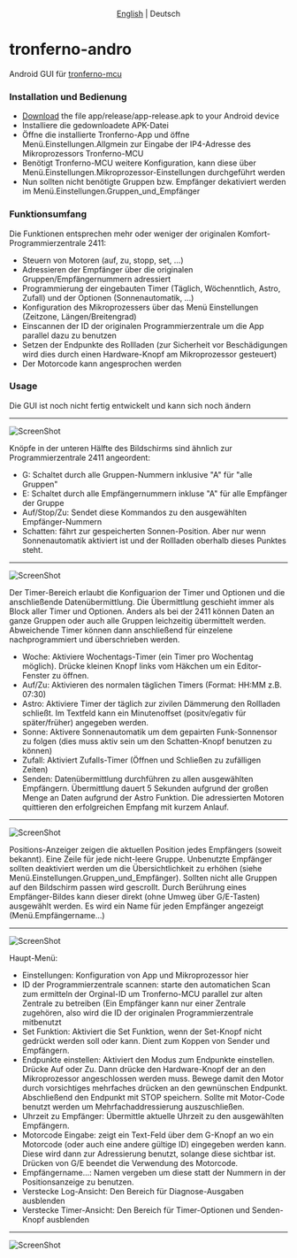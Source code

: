 <p align="center">
   <a href="README.md">English</a> |
    <span>Deutsch</span>
</p>

# tronferno-andro
Android GUI für [tronferno-mcu](https://github.com/zwiebert/tronferno-mcu)

### Installation und Bedienung

  * [Download](https://raw.githubusercontent.com/zwiebert/tronferno-andro/master/app/release/app-release.apk) the file app/release/app-release.apk to your Android device
  * Installiere die gedownloadete APK-Datei
  * Öffne die installierte Tronferno-App und öffne Menü.Einstellungen.Allgmein zur Eingabe der IP4-Adresse des Mikroprozessors Tronferno-MCU
  * Benötigt Tronferno-MCU weitere Konfiguration, kann diese über Menü.Einstellungen.Mikroprozessor-Einstellungen durchgeführt werden
  * Nun sollten nicht benötigte Gruppen bzw. Empfänger dekativiert werden im Menü.Einstellungen.Gruppen_und_Empfänger
  
### Funktionsumfang

Die Funktionen entsprechen mehr oder weniger der originalen Komfort-Programmierzentrale 2411:

* Steuern von Motoren (auf, zu, stopp, set, ...)
* Adressieren der Empfänger über die originalen Gruppen/Empfängernummern adressiert
* Programmierung der eingebauten Timer (Täglich, Wöchenntlich, Astro, Zufall) und der Optionen (Sonnenautomatik, ...)
* Konfiguration des Mikroprozessers über das Menü Einstellungen (Zeitzone, Längen/Breitengrad)
* Einscannen der ID der originalen Programmierzentrale um die App parallel dazu zu benutzen
* Setzen der Endpunkte des Rollladen (zur Sicherheit vor Beschädigungen wird dies durch einen Hardware-Knopf am Mikroprozessor gesteuert)
* Der Motorcode kann angesprochen werden 


### Usage

Die GUI ist noch nicht fertig entwickelt und kann sich noch ändern

---
 ![ScreenShot](pics/sc_main_buttons-de.png)

Knöpfe in der unteren Hälfte des Bildschirms sind ähnlich zur Programmierzentrale 2411 angeordent:

 * G: Schaltet durch alle Gruppen-Nummern inklusive "A" für "alle Gruppen"
 * E: Schaltet durch alle Empfängernummern inkluse "A" für alle Empfänger der Gruppe
 * Auf/Stop/Zu: Sendet diese Kommandos zu den ausgewählten Empfänger-Nummern
 * Schatten: fährt zur gespeicherten Sonnen-Position. Aber nur wenn Sonnenautomatik aktiviert ist und der Rollladen oberhalb dieses Punktes steht.
---


![ScreenShot](pics/sc_timer_area-de.png)

 Der Timer-Bereich erlaubt die Konfiguarion der Timer und Optionen und die anschließende Datenübermittlung. Die Übermittlung geschieht immer als Block aller Timer und Optionen.
 Anders als bei der 2411 können Daten an ganze Gruppen oder auch alle Gruppen leichzeitig übermittelt werden.
  Abweichende Timer können dann anschließend für einzelene nachprogrammiert und überschrieben werden.
  
* Woche: Aktiviere Wochentags-Timer (ein Timer pro Wochentag möglich). Drücke kleinen Knopf links vom Häkchen um ein Editor-Fenster zu öffnen.
* Auf/Zu: Aktivieren des normalen täglichen Timers (Format: HH:MM z.B. 07:30)
* Astro: Aktiviere Timer der täglich zur zivilen Dämmerung den Rollladen schließt. Im Textfeld kann ein Minutenoffset (positv/egativ für später/früher) angegeben werden.
* Sonne:  Aktivere Sonnenautomatik um dem gepairten Funk-Sonnensor zu folgen (dies muss aktiv sein um den Schatten-Knopf benutzen zu können)
* Zufall: Aktiviert Zufalls-Timer (Öffnen und Schließen zu zufälligen Zeiten)
* Senden: Datenübermittlung durchführen zu allen ausgewählten Empfängern. Übermittlung dauert 5 Sekunden aufgrund der großen Menge an Daten aufgrund der Astro Funktion. Die adressierten Motoren quittieren den erfolgreichen Empfang mit kurzem Anlauf.
---

![ScreenShot](pics/sc_positions-de.png)

Positions-Anzeiger zeigen die aktuellen Position jedes Empfängers (soweit bekannt). Eine Zeile für jede nicht-leere Gruppe. Unbenutzte Empfänger sollten deaktiviert werden um die Übersichtlichkeit zu erhöhen (siehe Menü.Einstellungen.Gruppen_und_Empfänger).
Sollten nicht alle Gruppen auf den Bildschirm passen wird gescrollt. Durch Berührung eines Empfänger-Bildes kann dieser direkt (ohne Umweg über G/E-Tasten) ausgewählt werden. Es wird ein Name für jeden Empfänger angezeigt (Menü.Empfängername...)


---

![ScreenShot](pics/sc_main_menu-de.png)

Haupt-Menü:

 * Einstellungen: Konfiguration von App und Mikroprozessor hier
 * ID der Programmierzentrale scannen: starte den automatichen Scan zum ermitteln der Orginal-ID um Tronferno-MCU parallel zur alten Zentrale zu betreiben (Ein Empfänger kann nur einer Zentrale zugehören, also wird die ID der originalen Programmierzentrale mitbenutzt
 * Set Funktion: Aktiviert die Set Funktion, wenn der Set-Knopf nicht gedrückt werden soll oder kann. Dient zum Koppen von Sender und Empfängern.
 * Endpunkte einstellen: Aktiviert den Modus zum Endpunkte einstellen. Drücke Auf oder Zu. Dann drücke den Hardware-Knopf der an den Mikroprozessor angeschlossen werden muss. Bewege damit den Motor durch vorsichtiges mehrfaches drücken an den gewnünschen Endpunkt.
 Abschließend den Endpunkt mit STOP speichern. Sollte mit Motor-Code benutzt werden um Mehrfachaddressierung auszuschließen.
 * Uhrzeit zu Empfänger: Übermittle aktuelle Uhrzeit zu den ausgewählten Empfängern.
 * Motorcode Eingabe: zeigt ein Text-Feld über dem G-Knopf an wo ein Motorcode (oder auch eine andere gültige ID) eingegeben werden kann. Diese wird dann zur Adressierung benutzt, solange diese sichtbar ist. Drücken von G/E beendet die Verwendung des Motorcode.
 * Empfängername...: Namen vergeben um diese statt der Nummern in der Positionsanzeige zu benutzen.
 * Verstecke Log-Ansicht: Den Bereich für Diagnose-Ausgaben ausblenden 
 * Verstecke Timer-Ansicht: Den Bereich für Timer-Optionen und Senden-Knopf ausblenden

---
 ![ScreenShot](Screenshot.png)